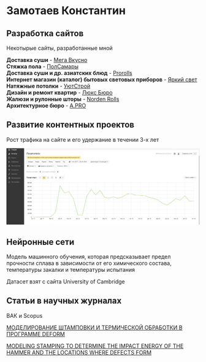# Замотаев Константин

## Разработка сайтов
Некотырые сайты, разработанные мной 

**Доставка суши** - [Мега Вкусно](https://mega-vkusno.ru/)<br>
**Стяжка пола** - [ПолСамары](https://polsamara.ru/)<br>
**Доставка суши и др. азиатских блюд** - [Prorolls](https://prorolls.ru/)<br>
**Интернет магазин (каталог) бытовых световых приборов** - [Яркий свет](https://svetusrf.ru/)<br>
**Натяжные потолки** - [УютСтрой](https://potolkius.ru/)<br>
**Дизайн и ремонт квартир** - [Люкс Бюро](https://burolux.ru/)<br>
**Жалюзи и рулонные шторы** - [Norden Rolls](http://norden-rolls.ru/)<br>
**Архитектурное бюро** - [A.PRO](http://aproburo.ru/)<br>

## Развитие контентных проектов

Рост трафика на сайте и его удержание в течении 3-х лет

![статистика](https://github.com/CossX/myfiles/blob/main/2020-10-28_003725.jpg)


## Нейронные сети

Модель машинного обучения, которая предсказывает предел прочности сплава в зависимости от его химического состава, температуры закалки и температуры испытания


Датасет взят с сайта University of Cambridge
## Статьи в научных журналах

ВАК и Scopus<br>


[МОДЕЛИРОВАНИЕ ШТАМПОВКИ И ТЕРМИЧЕСКОЙ ОБРАБОТКИ В ПРОГРАММЕ DEFORM](https://github.com/CossX/myfiles/blob/main/modelirovanie-shtampovki-i-termicheskoy-obrabotki-v-programme-deform.pdf)


[MODELING STAMPING TO DETERMINE THE IMPACT ENERGY OF THE HAMMER AND THE LOCATIONS WHERE DEFECTS FORM](https://github.com/CossX/myfiles/blob/main/zamotaev2016.pdf)
